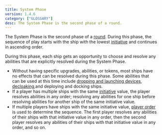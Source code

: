 ```yaml
---
title: System Phase
version: 1.4.6
category: ["GLOSSARY"]
desc: The System Phase is the second phase of a round.
---
```


The System Phase is the second phase of a [round](/rules/Round). During this phase, the sequence of play starts with the ship with the lowest [initiative](/rules/Initiative) and continues in ascending order.

During this phase, each ship gets an opportunity to choose and resolve any abilities that are explicitly resolved during the System Phase.

- Without having specific upgrades, abilities, or tokens, most ships have no effects that can be resolved during this phase. Some abilities that can be used at this time include [dropping and launching devices](/rules/Deploy), [decloaking](/rules/Cloak),and deploying and docking ships.
- If a player has multiple ships with the same [initiative](/rules/Initiative) value, the player resolves abilities in any order; resolving any abilities for one ship before resolving abilities for another ship of the same initiative value.
- If multiple players have ships with the same initiative value, [player order](/rules/Player_Order) is used to determine the sequence. The first player resolves any abilities of their ships with that initiative value in any order, then the second player resolves any abilities of their ships with that initiative value in any order, and so on.